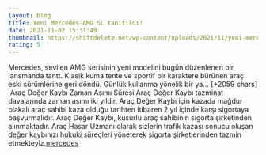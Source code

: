 ```yaml
--- 
layout: blog
title: Yeni Mercedes-AMG SL tanıtıldı!
date: 2021-11-02 15:31:49
thumbnail: https://shiftdelete.net/wp-content/uploads/2021/11/yeni-mercedes-amg-sl-tanitildi.jpg
rating: 5
---
```

Mercedes, sevilen AMG serisinin yeni modelini bugün düzenlenen bir lansmanda tantt. Klasik kuma tente ve sportif bir karaktere bürünen araç eski sürümlerine geri döndü. Günlük kullanma yönelik bir ya… [+2059 chars]</br>&nbsp;Araç Değer Kaybı Zaman Aşımı Süresi
Araç Değer Kaybı tazminat davalarında zaman aşımı iki yıldır. Araç Değer Kaybı için kazada mağdur plakalı araç sahibi kaza olduğu tarihten itibaren 2 yıl içinde karşı sigortaya başvurmalıdır. Araç Değer Kaybı, kusurlu araç sahibinin sigorta şirketinden alınmaktadır. Araç Hasar Uzmanı olarak sizlerin trafik kazası sonucu oluşan değer kaybınızı hukuki süreçleri yöneterek sigorta şirketlerinden tazmin etmekteyiz.<a href="https://www.profesyonelfirma.com/firma/arac-deger-kaybi-hesaplama">mercedes</a>